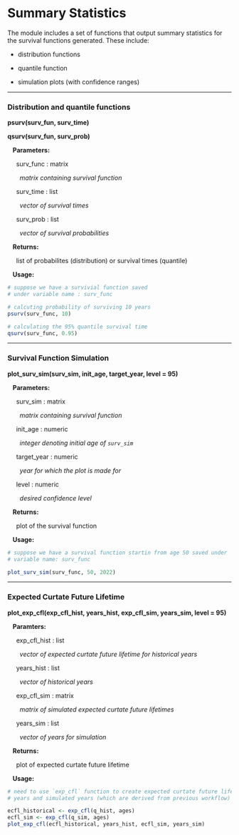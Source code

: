 # Summary Statistics

The module includes a set of functions that output summary statistics for the survival functions 
generated. These include: 

* distribution functions

* quantile function

* simulation plots (with confidence ranges)

---

### Distribution and quantile functions

**psurv(surv_fun, surv_time)**

**qsurv(surv_fun, surv_prob)**

&nbsp;&nbsp; **Parameters:**

&nbsp;&nbsp;&nbsp;&nbsp; surv_func : matrix

&nbsp;&nbsp;&nbsp;&nbsp;&nbsp;&nbsp; *matrix containing survival function*

&nbsp;&nbsp;&nbsp;&nbsp; surv_time : list

&nbsp;&nbsp;&nbsp;&nbsp;&nbsp;&nbsp; *vector of survival times*

&nbsp;&nbsp;&nbsp;&nbsp; surv_prob : list

&nbsp;&nbsp;&nbsp;&nbsp;&nbsp;&nbsp; *vector of survival probabilities*

&nbsp;&nbsp; **Returns:**

&nbsp;&nbsp;&nbsp;&nbsp; list of probabilites (distribution) or survival times (quantile)

&nbsp;&nbsp; **Usage:**

```r
# suppose we have a survivial function saved 
# under variable name : surv_func

# calcuting probability of surviving 10 years
psurv(surv_func, 10)

# calculating the 95% quantile survival time
qsurv(surv_func, 0.95)
```

---

### Survival Function Simulation

**plot_surv_sim(surv_sim, init_age, target_year, level = 95)**

&nbsp;&nbsp; **Parameters:**

&nbsp;&nbsp;&nbsp;&nbsp; surv_sim : matrix

&nbsp;&nbsp;&nbsp;&nbsp;&nbsp;&nbsp; *matrix containing survival function*

&nbsp;&nbsp;&nbsp;&nbsp; init_age : numeric

&nbsp;&nbsp;&nbsp;&nbsp;&nbsp;&nbsp; *integer denoting initial age of `surv_sim`*

&nbsp;&nbsp;&nbsp;&nbsp; target_year : numeric

&nbsp;&nbsp;&nbsp;&nbsp;&nbsp;&nbsp; *year for which the plot is made for*

&nbsp;&nbsp;&nbsp;&nbsp; level : numeric

&nbsp;&nbsp;&nbsp;&nbsp;&nbsp;&nbsp; *desired confidence level*

&nbsp;&nbsp; **Returns:**

&nbsp;&nbsp;&nbsp;&nbsp;  plot of the survival function

&nbsp;&nbsp; **Usage:**

```r
# suppose we have a survival function startin from age 50 saved under 
# variable name: surv_func

plot_surv_sim(surv_func, 50, 2022)
```

---

### Expected Curtate Future Lifetime

**plot_exp_cfl(exp_cfl_hist, years_hist, exp_cfl_sim, years_sim, level = 95)**


&nbsp;&nbsp; **Paramters:**

&nbsp;&nbsp;&nbsp;&nbsp; exp_cfl_hist : list

&nbsp;&nbsp;&nbsp;&nbsp;&nbsp;&nbsp; *vector of expected curtate future lifetime for historical years*

&nbsp;&nbsp;&nbsp;&nbsp; years_hist : list

&nbsp;&nbsp;&nbsp;&nbsp;&nbsp;&nbsp; *vector of historical years*

&nbsp;&nbsp;&nbsp;&nbsp; exp_cfl_sim : matrix

&nbsp;&nbsp;&nbsp;&nbsp;&nbsp;&nbsp; *matrix of simulated expected curtate future lifetimes*

&nbsp;&nbsp;&nbsp;&nbsp; years_sim : list

&nbsp;&nbsp;&nbsp;&nbsp;&nbsp;&nbsp; *vector of years for simulation*

&nbsp;&nbsp; **Returns:**

&nbsp;&nbsp;&nbsp;&nbsp; plot of expected curtate future lifetime 

&nbsp;&nbsp; **Usage:**

```r
# need to use `exp_cfl` function to create expected curtate future lifetimes on historical 
# years and simulated years (which are derived from previous workflow)

ecfl_historical <- exp_cfl(q_hist, ages)
ecfl_sim <- exp_cfl(q_sim, ages)
plot_exp_cfl(ecfl_historical, years_hist, ecfl_sim, years_sim)
```





















